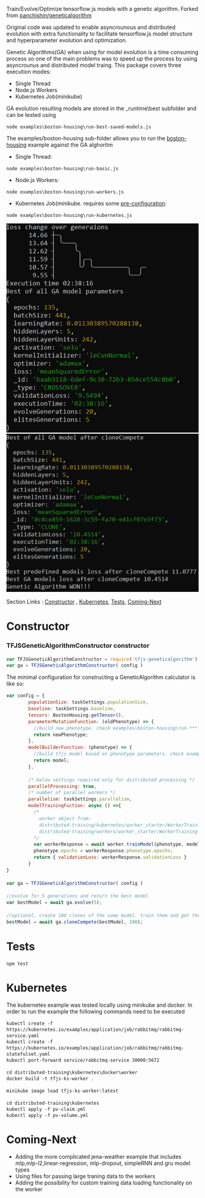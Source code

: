 
Train/Evolve/Optimize tensorflow js models with a genetic algorithm. Forked from [panchishin/geneticalgorithm](https://github.com/panchishin/geneticalgorithm)

Original code was updated to enable asyncrounous and distributed evolution with extra functionality to facilitate tensorflow.js model structure and hyperparameter evolution and optimization.

Genetic Algorithms(GA) when using for model evolution is a time consuming process so one of the main problems was to speed up the process by using asyncrounus and distributed model traing.  This package covers three execution modes:
- Single Thread
- Node.js Workers
- Kubernetes Job(minikube)

GA evolution resulting models are stored in the _runtime\best subfolder and can be tested using 
```
node examples\boston-housing\run-best-saved-models.js
```

The examples/boston-housing sub-folder allows you to run the [boston-housing](https://github.com/tensorflow/tfjs-examples/blob/master/boston-housing) example against the GA alghoritm 
- Single Thread: 
```
node examples\boston-housing\run-basic.js
```
- Node.js Workers:
```
node examples\boston-housing\run-workers.js
```
- Kubernetes Job(minikube. requires some [pre-configuration](#kubernetes):
```
node examples\boston-housing\run-kubernetes.js
```
![](https://github.com/cibis/tfjs-geneticalgorithm/blob/master/_runtime/screenshots/loss-chart.jpg?raw=true)
![](https://github.com/cibis/tfjs-geneticalgorithm/blob/master/_runtime/screenshots/final.jpg?raw=true)

Section Links : [Constructor](#constructor) , [Kubernetes](#kubernetes), [Tests](#tests), [Coming-Next](#coming-next)
# Constructor
### TFJSGeneticAlgorithmConstructor constructor
```js
var TFJSGeneticAlgorithmConstructor = require('tfjs-geneticalgorithm')
var ga = TFJSGeneticAlgorithmConstructor( config )

```
The minimal configuration for constructing a GeneticAlgorithm calculator is like so:

```js
var config = {
        populationSize: taskSettings.populationSize,
        baseline: taskSettings.baseline,
        tensors: BostonHousing.getTensor(),
        parameterMutationFunction: (oldPhenotype) => {
          //build new phenotype. check examples\boston-housing\run-*** for examples
          return newPhenotype;
        },
        modelBuilderFunction: (phenotype) => { 
          //build tfjs model based on phenotype parameters. check examples\boston-housing\run-*** for examples
          return model;
        },

        /* below settings required only for distributed processing */
        parallelProcessing: true,
        /* number of parallel workers */
        parallelism: taskSettings.parallelism,
        modelTrainingFuction: async () =>{
          /*
            worker object from:
            distributed-training/kubernetes/worker_starter/WorkerTraining - for kubernetes
            distributed-training/workers/worker_starter/WorkerTraining - for nodejs workers
          */
          var workerResponse = await worker.trainModel(phenotype, modelJson, this.tensors, this.validationSplit, this.modelAbortThreshold, this.modelTrainingTimeThreshold);
          phenotype.epochs = workerResponse.phenotype.epochs;
          return { validationLoss: workerResponse.validationLoss }
        }
}

var ga = TFJSGeneticAlgorithmConstructor( config )

//evolve for 5 generations and return the best model
var bestModel = await ga.evolve(5);

//optional. create 100 clones of the same model. train them and get the one with the best results/weights
bestModel = await ga.cloneCompete(bestModel, 100);
```
# Tests
```
npm test
```

# Kubernetes
The kubernetes example was tested locally using minikube and docker. In order to run the example the following commands need to be executed
```
kubectl create -f https://kubernetes.io/examples/application/job/rabbitmq/rabbitmq-service.yaml
kubectl create -f https://kubernetes.io/examples/application/job/rabbitmq/rabbitmq-statefulset.yaml
kubectl port-forward service/rabbitmq-service 30000:5672

cd distributed-training\kubernetes\docker\worker
docker build -t tfjs-ks-worker .

minikube image load tfjs-ks-worker:latest

cd distributed-training\kubernetes
kubectl apply -f pv-claim.yml
kubectl apply -f pv-volume.yml
```
# Coming-Next
- Adding the more complicated jena-weather example that includes mlp,mlp-l2,linear-regression, mlp-dropout, simpleRNN and gru model types
- Using files for passing large traning data to the workers
- Adding the possibility for custom training data loading functionality on the worker